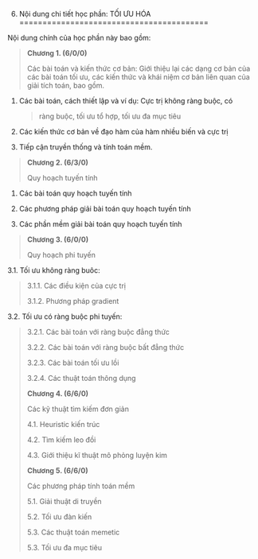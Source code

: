 6. Nội dung chi tiết học phần: TỐI ƯU HÓA
=========================================

Nội dung chính của học phần này bao gồm:

> **Chương 1. (6/0/0)**
>
> Các bài toán và kiến thức cơ bản: Giới thiệu lại các dạng cơ bản của
> các bài toán tối ưu, các kiến thức và khái niệm cơ bản liên quan của
> giải tích toán, bao gồm.

1.  Các bài toán, cách thiết lập và ví dụ: Cực trị không ràng buộc, có
    > ràng buộc, tối ưu tổ hợp, tối ưu đa mục tiêu

2.  Các kiến thức cơ bản về đạo hàm của hàm nhiều biến và cực trị

3.  Tiếp cận truyền thống và tính toán mềm.

> **Chương 2. (6/3/0)**
>
> Quy hoạch tuyến tính

1.  Các bài toán quy hoạch tuyến tính

2.  Các phương pháp giải bài toán quy hoạch tuyến tính

3.  Các phần mềm giải bài toán quy hoạch tuyến tính

> **Chương 3. (6/0/0)**
>
> Quy hoạch phi tuyến

3.1. Tối ưu không ràng buôc:

> 3.1.1. Các điều kiện của cực trị
>
> 3.1.2. Phương pháp gradient

3.2. Tối ưu có ràng buộc phi tuyến:

> 3.2.1. Các bài toán với ràng buộc đẳng thức
>
> 3.2.2. Các bài toán với ràng buộc bất đẳng thức
>
> 3.2.3. Các bài toán tối ưu lồi
>
> 3.2.4. Các thuật toán thông dụng
>
> **Chương 4. (6/6/0)**
>
> Các kỹ thuật tìm kiếm đơn giản
>
> 4.1. Heuristic kiến trúc
>
> 4.2. Tìm kiếm leo đồi
>
> 4.3. Giới thiệu kĩ thuật mô phỏng luyện kim
>
> **Chương 5. (6/6/0)**
>
> Các phương pháp tính toán mềm
>
> 5.1. Giải thuật di truyền
>
> 5.2. Tối ưu đàn kiến
>
> 5.3. Các thuật toán memetic
>
> 5.3. Tối ưu đa mục tiêu

